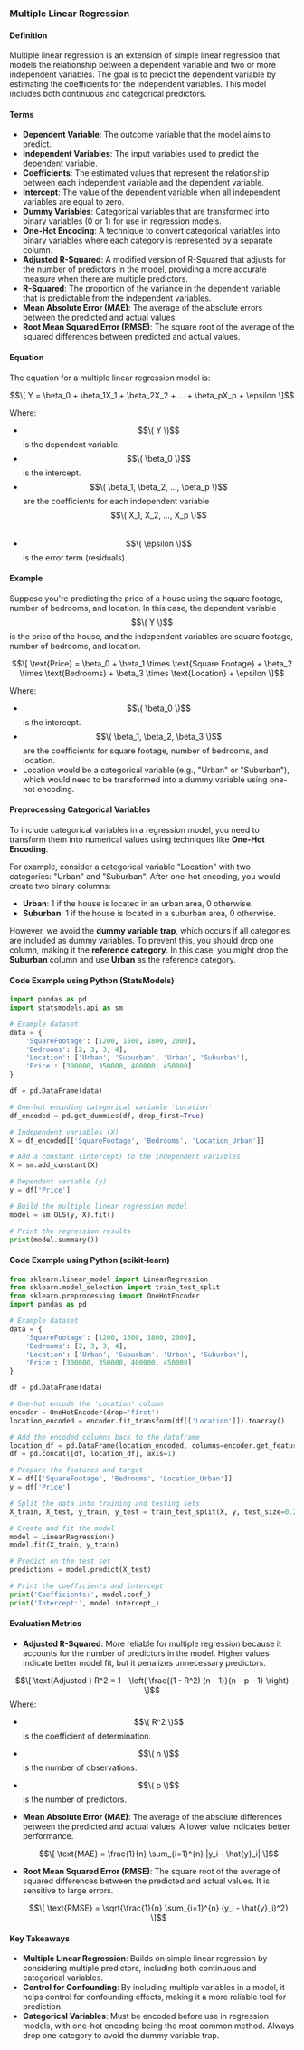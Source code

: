 ### Multiple Linear Regression

#### **Definition**
Multiple linear regression is an extension of simple linear regression that models the relationship between a dependent variable and two or more independent variables. The goal is to predict the dependent variable by estimating the coefficients for the independent variables. This model includes both continuous and categorical predictors.

#### **Terms**
- **Dependent Variable**: The outcome variable that the model aims to predict.
- **Independent Variables**: The input variables used to predict the dependent variable.
- **Coefficients**: The estimated values that represent the relationship between each independent variable and the dependent variable.
- **Intercept**: The value of the dependent variable when all independent variables are equal to zero.
- **Dummy Variables**: Categorical variables that are transformed into binary variables (0 or 1) for use in regression models.
- **One-Hot Encoding**: A technique to convert categorical variables into binary variables where each category is represented by a separate column.
- **Adjusted R-Squared**: A modified version of R-Squared that adjusts for the number of predictors in the model, providing a more accurate measure when there are multiple predictors.
- **R-Squared**: The proportion of the variance in the dependent variable that is predictable from the independent variables.
- **Mean Absolute Error (MAE)**: The average of the absolute errors between the predicted and actual values.
- **Root Mean Squared Error (RMSE)**: The square root of the average of the squared differences between predicted and actual values.

#### **Equation**
The equation for a multiple linear regression model is:

$$\[
Y = \beta_0 + \beta_1X_1 + \beta_2X_2 + ... + \beta_pX_p + \epsilon
\]$$

Where:
- $$\( Y \)$$ is the dependent variable.
- $$\( \beta_0 \)$$ is the intercept.
- $$\( \beta_1, \beta_2, ..., \beta_p \)$$ are the coefficients for each independent variable $$\( X_1, X_2, ..., X_p \)$$.
- $$\( \epsilon \)$$ is the error term (residuals).

#### **Example**
Suppose you're predicting the price of a house using the square footage, number of bedrooms, and location. In this case, the dependent variable $$\( Y \)$$ is the price of the house, and the independent variables are square footage, number of bedrooms, and location.

$$\[
\text{Price} = \beta_0 + \beta_1 \times \text{Square Footage} + \beta_2 \times \text{Bedrooms} + \beta_3 \times \text{Location} + \epsilon
\]$$

Where:
- $$\( \beta_0 \)$$ is the intercept.
- $$\( \beta_1, \beta_2, \beta_3 \)$$ are the coefficients for square footage, number of bedrooms, and location.
- Location would be a categorical variable (e.g., "Urban" or "Suburban"), which would need to be transformed into a dummy variable using one-hot encoding.

#### **Preprocessing Categorical Variables**
To include categorical variables in a regression model, you need to transform them into numerical values using techniques like **One-Hot Encoding**.

For example, consider a categorical variable "Location" with two categories: "Urban" and "Suburban". After one-hot encoding, you would create two binary columns:
- **Urban**: 1 if the house is located in an urban area, 0 otherwise.
- **Suburban**: 1 if the house is located in a suburban area, 0 otherwise.

However, we avoid the **dummy variable trap**, which occurs if all categories are included as dummy variables. To prevent this, you should drop one column, making it the **reference category**. In this case, you might drop the **Suburban** column and use **Urban** as the reference category.

#### **Code Example using Python (StatsModels)**

```python
import pandas as pd
import statsmodels.api as sm

# Example dataset
data = {
    'SquareFootage': [1200, 1500, 1800, 2000],
    'Bedrooms': [2, 3, 3, 4],
    'Location': ['Urban', 'Suburban', 'Urban', 'Suburban'],
    'Price': [300000, 350000, 400000, 450000]
}

df = pd.DataFrame(data)

# One-hot encoding categorical variable 'Location'
df_encoded = pd.get_dummies(df, drop_first=True)

# Independent variables (X)
X = df_encoded[['SquareFootage', 'Bedrooms', 'Location_Urban']]

# Add a constant (intercept) to the independent variables
X = sm.add_constant(X)

# Dependent variable (y)
y = df['Price']

# Build the multiple linear regression model
model = sm.OLS(y, X).fit()

# Print the regression results
print(model.summary())
```

#### **Code Example using Python (scikit-learn)**

```python
from sklearn.linear_model import LinearRegression
from sklearn.model_selection import train_test_split
from sklearn.preprocessing import OneHotEncoder
import pandas as pd

# Example dataset
data = {
    'SquareFootage': [1200, 1500, 1800, 2000],
    'Bedrooms': [2, 3, 3, 4],
    'Location': ['Urban', 'Suburban', 'Urban', 'Suburban'],
    'Price': [300000, 350000, 400000, 450000]
}

df = pd.DataFrame(data)

# One-hot encode the 'Location' column
encoder = OneHotEncoder(drop='first')
location_encoded = encoder.fit_transform(df[['Location']]).toarray()

# Add the encoded columns back to the dataframe
location_df = pd.DataFrame(location_encoded, columns=encoder.get_feature_names_out(['Location']))
df = pd.concat([df, location_df], axis=1)

# Prepare the features and target
X = df[['SquareFootage', 'Bedrooms', 'Location_Urban']]
y = df['Price']

# Split the data into training and testing sets
X_train, X_test, y_train, y_test = train_test_split(X, y, test_size=0.2, random_state=42)

# Create and fit the model
model = LinearRegression()
model.fit(X_train, y_train)

# Predict on the test set
predictions = model.predict(X_test)

# Print the coefficients and intercept
print('Coefficients:', model.coef_)
print('Intercept:', model.intercept_)
```

#### **Evaluation Metrics**
- **Adjusted R-Squared**: More reliable for multiple regression because it accounts for the number of predictors in the model. Higher values indicate better model fit, but it penalizes unnecessary predictors.
  
 $$\[
  \text{Adjusted } R^2 = 1 - \left( \frac{(1 - R^2) (n - 1)}{n - p - 1} \right)
  \]$$
  Where:
  - $$\( R^2 \)$$ is the coefficient of determination.
  - $$\( n \)$$ is the number of observations.
  - $$\( p \)$$ is the number of predictors.

- **Mean Absolute Error (MAE)**: The average of the absolute differences between the predicted and actual values. A lower value indicates better performance.

  $$\[
  \text{MAE} = \frac{1}{n} \sum_{i=1}^{n} |y_i - \hat{y}_i|
  \]$$
  
- **Root Mean Squared Error (RMSE)**: The square root of the average of squared differences between the predicted and actual values. It is sensitive to large errors.

  $$\[
  \text{RMSE} = \sqrt{\frac{1}{n} \sum_{i=1}^{n} (y_i - \hat{y}_i)^2}
  \]$$

#### **Key Takeaways**
- **Multiple Linear Regression**: Builds on simple linear regression by considering multiple predictors, including both continuous and categorical variables.
- **Control for Confounding**: By including multiple variables in a model, it helps control for confounding effects, making it a more reliable tool for prediction.
- **Categorical Variables**: Must be encoded before use in regression models, with one-hot encoding being the most common method. Always drop one category to avoid the dummy variable trap.


